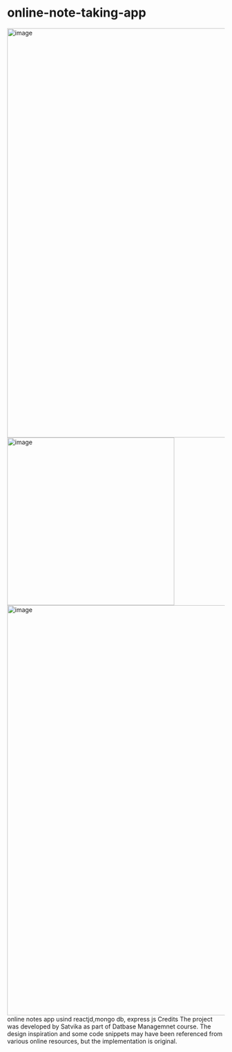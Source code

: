 # online-note-taking-app
<img width="945" alt="image" src="https://github.com/slytechiefrommagentashore/online-note-taking-app/assets/97241435/a484202e-1dd3-40b9-93b1-c94bffd04c8d">
<img width="387" alt="image" src="https://github.com/slytechiefrommagentashore/online-note-taking-app/assets/97241435/e9efb2fc-450f-45c5-bd81-45d2fc771384">
<img width="947" alt="image" src="https://github.com/slytechiefrommagentashore/online-note-taking-app/assets/97241435/1858b8fd-e32f-415c-82ab-fadad1066e5d">
online notes app usind reactjd,mongo db, express js 
Credits
The project was developed by Satvika as part of Datbase Managemnet course. The design inspiration and some code snippets may have been referenced from various online resources, but the implementation is original.

